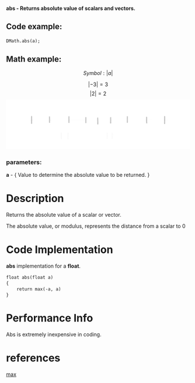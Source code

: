 #### **abs** - Returns absolute value of scalars and vectors.

## Code example:
`DMath.abs(a);`

## Math example: 
$$Symbol: |a|$$

$$|-3| = 3$$
$$|2| = 2$$
![abs.webp](../source/abs.webp)


### parameters:
**a** - { Value to determine the absolute value to be returned. } 

# Description
Returns the absolute value of a scalar or vector.

The absolute value, or modulus, represents the distance from a scalar to 0

# Code Implementation
**abs** implementation for a **float**.

```
float abs(float a)
{
	return max(-a, a)
}
```
# Performance Info

Abs is extremely inexpensive in coding. 

# references
[max](./max)
